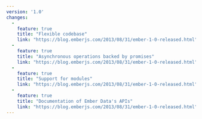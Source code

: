 ```yaml
---
version: '1.0'
changes:
  -
    feature: true
    title: "Flexible codebase"
    link: "https://blog.emberjs.com/2013/08/31/ember-1-0-released.html"
  -
    feature: true
    title: "Asynchronous operations backed by promises"
    link: "https://blog.emberjs.com/2013/08/31/ember-1-0-released.html"
  -
    feature: true
    title: "Support for modules"
    link: "https://blog.emberjs.com/2013/08/31/ember-1-0-released.html"
  -
    feature: true
    title: "Documentation of Ember Data's APIs"
    link: "https://blog.emberjs.com/2013/08/31/ember-1-0-released.html"
---
```

